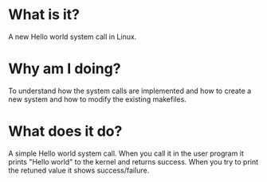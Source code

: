 
# What is it?
A new Hello world system call in Linux.

# Why am I doing?
To understand how the system calls are implemented and how to create a new system and how to modify the existing makefiles.

# What does it do?
A simple Hello world system call. When you call it in the user program it prints "Hello world" to the kernel and returns success.
When you try to print the retuned value it shows success/failure.
